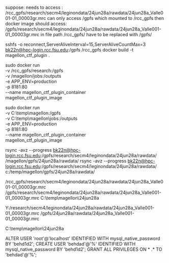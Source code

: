

suppose: 
needs to access : /rcc_gpfs/research/secm4/leginondata/24jun28a/rawdata/24jun28a_Valle001-01_00003gr.mrc
can only access /gpfs which mounted to /rcc_gpfs then docker image should access:
/gpfs/research/secm4/leginondata/24jun28a/rawdata/24jun28a_Valle001-01_00003gr.mrc
in file path /rcc_gpfs/ have to be replaced with /gpfs/

sshfs -o reconnect,ServerAliveInterval=15,ServerAliveCountMax=3 bk22n@hpc-login.rcc.fsu.edu:/gpfs /rcc_gpfs
docker build -t magellon_ctf_plugin .

sudo docker run \
-v /rcc_gpfs/research:/gpfs \
-v /magellon/jobs:/outputs \
-e APP_ENV=production \
-p 8181:80 \
--name magellon_ctf_plugin_container \
magellon_ctf_plugin_image

sudo docker run \
-v C:\temp\magellon:/gpfs \
-v C:\temp\magellon\jobs:/outputs \
-e APP_ENV=production \
-p 8181:80 \
--name magellon_ctf_plugin_container \
magellon_ctf_plugin_image

rsync -avz --progress bk22n@hpc-login.rcc.fsu.edu:/gpfs/research/secm4/leginondata/24jun28a/rawdata/ /magellon/gpfs/24jun28a/rawdata/
rsync -avz --progress bk22n@hpc-login.rcc.fsu.edu:/gpfs/research/secm4/leginondata/24jun28a/rawdata/ c:/temp/magellon/gpfs/24jun28a/rawdata/

/rcc_gpfs/research/secm4/leginondata/24jun28a/rawdata/24jun28a_Valle001-01_00003gr.mrc
/gpfs/research/secm4/leginondata/24jun28a/rawdata/24jun28a_Valle001-01_00003gr.mrc
C:\temp\magellon\24jun28a

Y:/research/secm4/leginondata/24jun28a/rawdata/24jun28a_Valle001-01_00003gr.mrc
/gpfs/24jun28a/rawdata/24jun28a_Valle001-01_00003gr.mrc


C:\temp\magellon\24jun28a



ALTER USER 'root'@'localhost' IDENTIFIED WITH mysql_native_password BY 'behd1d2';
CREATE USER 'behdad'@'%'    IDENTIFIED WITH mysql_native_password BY 'behd1d2';
GRANT ALL PRIVILEGES ON * .* TO 'behdad'@'%';



